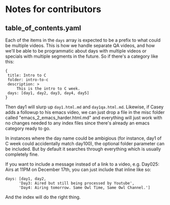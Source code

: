 # Notes for contributors

## table_of_contents.yaml

Each of the items in the `days` array is expected to be a prefix to what
could be multiple videos. This is how we handle separate QA videos, and
how we'll be able to be programmatic about days with multiple videos or
specials with multiple segments in the future.  So if there's a category
like this:

    {
     title: Intro to C
     folder: intro-to-c
     description: >
         This is the intro to C week.
     days: [day1, day2, day3, day4, day5]
    }

Then day1 will slurp up `day1.html.md` and `day1qa.html.md`.  Likewise,
if Casey adds a followup to his emacs video, we can just drop a file 
in the misc folder called "emacs_2_emacs_harder.html.md" and everything
will just work with no changes needed to any index files since there's
already an emacs category ready to go.

In instances where the day name could be ambigious (for instance, day1
of C week could accidentally match day100), the optional folder parameter
can be included.  But by default it searches through everything which
is usually completely fine.

If you want to include a message instead of a link to a video, e.g.
Day025: Airs at 11PM on December 17th, you can just include that inline
like so:

    days: [day1, day2,
          'Day3: Aired but still being processed by Youtube',
          'Day4: Airing tomorrow. Same Owl Time, Same Owl Channel.']

And the index will do the right thing.
